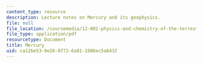 ```yaml
---
content_type: resource
description: Lecture notes on Mercury and its geophysics.
file: null
file_location: /coursemedia/12-002-physics-and-chemistry-of-the-terrestrial-planets-fall-2008/ca12be539e268f726a811906ec5a6432_MIT12_002f08_lec32.pdf
file_type: application/pdf
resourcetype: Document
title: Mercury
uid: ca12be53-9e26-8f72-6a81-1906ec5a6432
---
```

